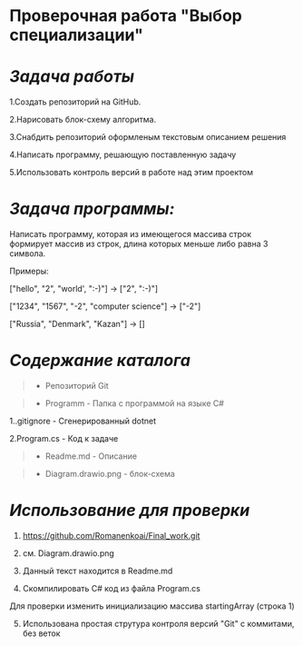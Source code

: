 # **Проверочная работа "Выбор специализации"**
# *Задача работы*

1.Создать репозиторий на GitHub.

2.Нарисовать блок-схему алгоритма.

3.Снабдить репозиторий оформленым текстовым описанием решения

4.Написать программу, решающую поставленную задачу

5.Использовать контроль версий в работе над этим проектом

# *Задача программы:*

Написать программу, которая из имеющегося массива строк формирует массив из строк, длина которых меньше либо равна 3 символа.

Примеры:

["hello", "2", "world', ":-)"] -> ["2", ":-)"]

["1234", "1567", "-2", "computer science"] -> ["-2"]

["Russia", "Denmark", "Kazan"] -> []

# *Содержание каталога*

>* Репозиторий Git

>* Programm - Папка с программой на языке C#

1..gitignore - Сгенерированный dotnet

2.Program.cs - Код к задаче

>* Readme.md - Описание

>* Diagram.drawio.png - блок-схема

# *Использование для проверки*

1. https://github.com/Romanenkoai/Final_work.git

2. см. Diagram.drawio.png

3. Данный текст находится в Readme.md

4. Скомпилировать C# код из файла Program.cs

Для проверки изменить инициализацию массива startingArray (строка 1)

5. Использована простая струтура контроля версий "Git" с коммитами, без веток
